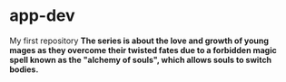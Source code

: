 # app-dev
My first repository
**The series is about the love and growth of young mages as they overcome their twisted fates due to a forbidden magic spell known as the "alchemy of souls", which allows souls to switch bodies.**
